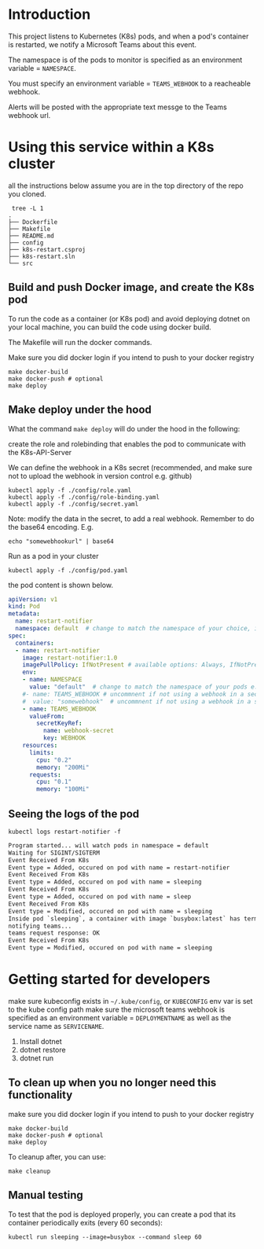 # Introduction 

This project listens to Kubernetes (K8s) pods, and when a pod's container is restarted, we notify a Microsoft Teams about this event. 


The namespace is of the pods to monitor is specified as an environment variable = `NAMESPACE`. 

You must specify an environment variable = `TEAMS_WEBHOOK` to a reacheable webhook.

Alerts will be posted with the appropriate text messge to the Teams webhook url.

# Using this service within a K8s cluster

all the instructions below assume you are in the top directory of the repo you cloned.

```
 tree -L 1
.
├── Dockerfile
├── Makefile
├── README.md
├── config
├── k8s-restart.csproj
├── k8s-restart.sln
└── src
```

## Build and push Docker image, and create the K8s pod

To run the code as a container (or K8s pod) and avoid deploying dotnet on your local machine, you can build the code using docker build.

The Makefile will run the docker commands.

Make sure you did docker login if you intend to push to your docker registry

```shell
make docker-build
make docker-push # optional
make deploy
```

## Make deploy under the hood

What the command `make deploy` will do under the hood in the following:

create the role and rolebinding that enables the pod to communicate with the K8s-API-Server

We can define the webhook in a K8s secret (recommended, and make sure not to upload the webhook in version control e.g. github)

```shell
kubectl apply -f ./config/role.yaml
kubectl apply -f ./config/role-binding.yaml
kubectl apply -f ./config/secret.yaml
```

Note: modify the data in the secret, to add a real webhook. Remember to do the  base64 encoding. E.g.

```
echo "somewebhookurl" | base64
```

Run as a pod in your cluster

`kubectl apply -f ./config/pod.yaml`

the pod content is shown below.

```yaml
apiVersion: v1
kind: Pod
metadata:
  name: restart-notifier
  namespace: default  # change to match the namespace of your choice, if empty, "default" is used
spec:
  containers:
  - name: restart-notifier
    image: restart-notifier:1.0
    imagePullPolicy: IfNotPresent # available options: Always, IfNotPresent, Always
    env:
    - name: NAMESPACE
      value: "default"  # change to match the namespace of your pods e.g. kube-system, if empty, "default" is used
    #- name: TEAMS_WEBHOOK # uncommnent if not using a webhook in a secret, and comment out the env with valueFrom below
    #  value: "somewebhook"  # uncommnent if not using a webhook in a secret and comment out the env with valueFrom below
    - name: TEAMS_WEBHOOK
      valueFrom:
        secretKeyRef:
          name: webhook-secret
          key: WEBHOOK
    resources:
      limits:
        cpu: "0.2"
        memory: "200Mi"
      requests:
        cpu: "0.1"
        memory: "100Mi"
  ```

  ## Seeing the logs of the pod

`kubectl logs restart-notifier -f`

  ```txt
Program started... will watch pods in namespace = default
Waiting for SIGINT/SIGTERM
Event Received From K8s
Event type = Added, occured on pod with name = restart-notifier
Event Received From K8s
Event type = Added, occured on pod with name = sleeping
Event Received From K8s
Event type = Added, occured on pod with name = sleep
Event Received From K8s
Event type = Modified, occured on pod with name = sleeping
Inside pod `sleeping`, a container with image `busybox:latest` has terminated at = `07/03/2021 23:43:41`
notifying teams...
teams request response: OK
Event Received From K8s
Event type = Modified, occured on pod with name = sleeping
```

# Getting started for developers 

make sure kubeconfig exists in `~/.kube/config`, or `KUBECONFIG` env var is set to the kube config path
make sure the microsoft teams webhook is specified as an environment variable = `DEPLOYMENTNAME` as well as the service name as `SERVICENAME`.

1.	Install dotnet
2.	dotnet restore
3.	dotnet run

## To clean up when you no longer need this functionality

make sure you did docker login if you intend to push to your docker registry

```shell
make docker-build
make docker-push # optional
make deploy
```
To cleanup after, you can use:

```shell
make cleanup
```

## Manual testing

To test that the pod is deployed properly, you can create a pod that its container periodically exits (every 60 seconds):

```
kubectl run sleeping --image=busybox --command sleep 60
```



